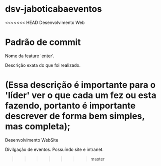 # dsv-jaboticabaeventos
<<<<<<< HEAD
Desenvolvimento Web

# Padrão de commit
Nome da feature 'enter'.

Descrição exata do que foi realizado.

(Essa descrição é importante para o 'líder' ver o que cada um fez ou esta fazendo,
portanto é importante descrever de forma bem simples, mas completa);
=======
Desenvolvimento WebSite

Divilgação de eventos.
Possuíndo site e intranet.
>>>>>>> master
